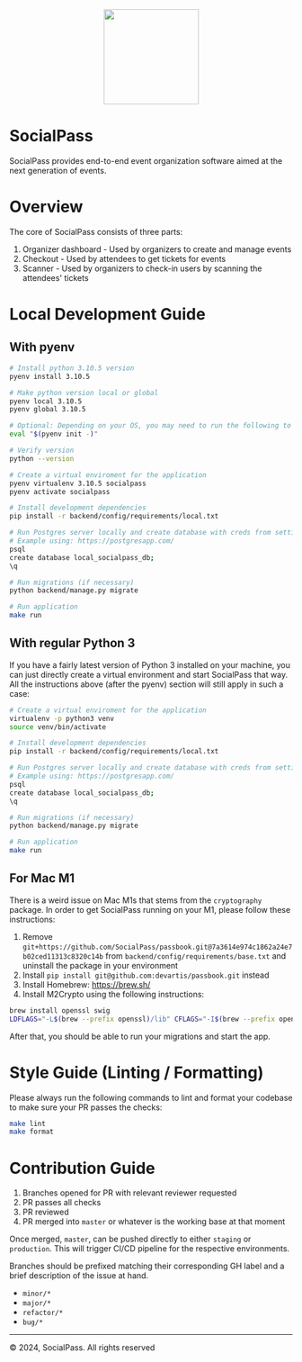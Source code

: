 <div align="center">
<img align="center" width="169" height="169" src="https://res.cloudinary.com/nfty-labs/image/upload/v1652735850/SocialPass-Icon_eanblz.svg"/>
</div>

# SocialPass
SocialPass provides end-to-end event organization software aimed at the next generation of events.

# Overview
The core of SocialPass consists of three parts:

1. Organizer dashboard - Used by organizers to create and manage events
2. Checkout - Used by attendees to get tickets for events
3. Scanner - Used by organizers to check-in users by scanning the attendees' tickets

# Local Development Guide

## With pyenv

```bash
# Install python 3.10.5 version
pyenv install 3.10.5

# Make python version local or global
pyenv local 3.10.5
pyenv global 3.10.5

# Optional: Depending on your OS, you may need to run the following to activate pyenv
eval "$(pyenv init -)"

# Verify version
python --version

# Create a virtual enviroment for the application
pyenv virtualenv 3.10.5 socialpass
pyenv activate socialpass

# Install development dependencies
pip install -r backend/config/requirements/local.txt

# Run Postgres server locally and create database with creds from settings
# Example using: https://postgresapp.com/
psql
create database local_socialpass_db;
\q

# Run migrations (if necessary)
python backend/manage.py migrate

# Run application
make run

```

## With regular Python 3 

If you have a fairly latest version of Python 3 installed on your machine, you can just directly create a virtual environment and start SocialPass that way. All the instructions above (after the pyenv) section will still apply in such a case:

```bash
# Create a virtual enviroment for the application
virtualenv -p python3 venv
source venv/bin/activate

# Install development dependencies
pip install -r backend/config/requirements/local.txt

# Run Postgres server locally and create database with creds from settings
# Example using: https://postgresapp.com/
psql
create database local_socialpass_db;
\q

# Run migrations (if necessary)
python backend/manage.py migrate

# Run application
make run

```

## For Mac M1

There is a weird issue on Mac M1s that stems from the `cryptography` package. In order to get SocialPass running on your M1, please follow these instructions:

1. Remove `git+https://github.com/SocialPass/passbook.git@7a3614e974c1862a24e7b02ced11313c8320c14b` from `backend/config/requirements/base.txt` and uninstall the package in your environment
2. Install `pip install git@github.com:devartis/passbook.git` instead
3. Install Homebrew: https://brew.sh/
4. Install M2Crypto using the following instructions:
```bash
brew install openssl swig
LDFLAGS="-L$(brew --prefix openssl)/lib" CFLAGS="-I$(brew --prefix openssl)/include" SWIG_FEATURES="-I$(brew --prefix openssl)/include" pip install m2crypto
```

After that, you should be able to run your migrations and start the app.

# Style Guide (Linting / Formatting)

Please always run the following commands to lint and format your codebase to make sure your PR passes the checks:

```bash
make lint
make format
```

# Contribution Guide
1. Branches opened for PR with relevant reviewer requested
2. PR passes all checks
2. PR reviewed
3. PR merged into `master` or whatever is the working base at that moment

Once merged, `master`, can be pushed directly to either `staging` or `production`.
This will trigger CI/CD pipeline for the respective environments.

Branches should be prefixed matching their corresponding GH label and a brief description of the issue at hand.
- `minor/*`
- `major/*`
- `refactor/*`
- `bug/*`

---
© 2024, SocialPass. All rights reserved

